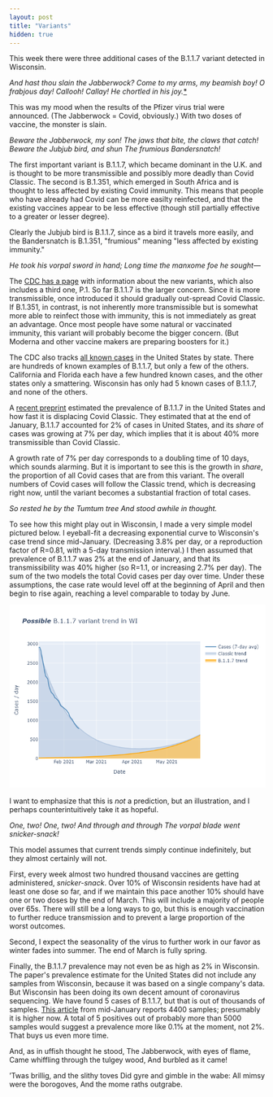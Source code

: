 ```yaml
---
layout: post
title: "Variants"
hidden: true
---
```



This week there were three additional cases of the B.1.1.7 variant detected in Wisconsin.



*And hast thou slain the Jabberwock?
      Come to my arms, my beamish boy!
O frabjous day! Callooh! Callay!
      He chortled in his joy.*[*](https://www.poetryfoundation.org/poems/42916/jabberwocky)

This was my mood when the results of the Pfizer virus trial were announced. (The Jabberwock = Covid, obviously.) With two doses of vaccine, the monster is slain.


*Beware the Jabberwock, my son!
      The jaws that bite, the claws that catch!
Beware the Jubjub bird, and shun
      The frumious Bandersnatch!*

The first important variant is B.1.1.7, which became dominant in the U.K. and is thought to be more transmissible and possibly more deadly than Covid Classic. The second is B.1.351, which emerged in South Africa and is thought to less affected by existing Covid immunity. This means that people who have already had Covid can be more easilty reinfected, and that the existing vaccines appear to be less effective (though still partially effective to a greater or lesser degree).
      
Clearly the Jubjub bird is B.1.1.7, since as a bird it travels more easily, and the Bandersnatch is B.1.351, "frumious" meaning "less affected by existing immunity."
      
*He took his vorpal sword in hand;
      Long time the manxome foe he sought—*

The [CDC has a page](https://www.cdc.gov/coronavirus/2019-ncov/transmission/variant.html) with information about the new variants, which also includes a third one, P.1.  So far B.1.1.7 is the larger concern. Since it is more transmissible, once introduced it should gradually out-spread Covid Classic. If B.1.351, in contrast, is not inherently more transmissible but is somewhat more able to reinfect those with immunity, this is not immediately as great an advantage. Once most people have some natural or vaccinated immunity, this variant will probably become the bigger concern. (But Moderna and other vaccine makers are preparing boosters for it.) 

The CDC also tracks [all known cases](https://www.cdc.gov/coronavirus/2019-ncov/transmission/variant-cases.html) in the United States by state. There are hundreds of known examples of B.1.1.7, but only a few of the others. California and Florida each have a few hundred known cases, and the other states only a smattering. Wisconsin has only had 5 known cases of B.1.1.7, and none of the others.

A [recent preprint]() estimated the prevalence of B.1.1.7 in the United States and how fast it is displacing Covid Classic. They estimated that at the end of January, B.1.1.7 accounted for 2% of cases in United States, and its *share* of cases was growing at 7% per day, which implies that it is about 40% more transmissible than Covid Classic.

A growth rate of 7% per day corresponds to a doubling time of 10 days, which sounds alarming. But it is important to see this is the growth in *share*, the proportion of all Covid cases that are from this variant. The overall numbers of Covid cases will follow the Classic trend, which is decreasing right now, until the variant becomes a substantial fraction of total cases.

*So rested he by the Tumtum tree
      And stood awhile in thought.*

To see how this might play out in Wisconsin, I made a very simple model pictured below. I eyeball-fit a decreasing exponential curve to Wisconsin's case trend since mid-January. (Decreasing 3.8% per day, or a reproduction factor of R=0.81, with a 5-day transmission interval.) I then assumed that prevalence of B.1.1.7 was 2% at the end of January, and that its transmissibility was 40% higher (so R=1.1, or increasing 2.7% per day). The sum of the two models the total Covid cases per day over time. Under these assumptions, the case rate would level off at the beginning of April and then begin to rise again, reaching a level comparable to today by June.

![WI variant estimate](../assets/Variant-Estimate.png)

I want to emphasize that this is *not* a prediction, but an illustration, and I perhaps counterintuitively take it as hopeful. 

*One, two! One, two! And through and through
      The vorpal blade went snicker-snack!*

This model assumes that current trends simply continue indefinitely, but they almost certainly will not.

First, every week almost two hundred thousand vaccines are getting administered, *snicker-snack*. Over 10% of Wisconsin residents have had at least one dose so far, and if we maintain this pace another 10% should have one or two doses by the end of March. This will include a majority of people over 65s. There will still be a long ways to go, but this is enough vaccination to further reduce transmission and to prevent a large proportion of the worst outcomes.

Second, I expect the seasonality of the virus to further work in our favor as winter fades into summer. The end of March is fully spring.

Finally, the B.1.1.7 prevalence may not even be as high as 2% in Wisconsin. The paper's prevalence estimate for the United States did not include any samples from Wisconsin, because it was based on a single company's data. But Wisconsin has been doing its own decent amount of coronavirus sequencing. We have found 5 cases of B.1.1.7, but that is out of thousands of samples. [This article](https://www.postcrescent.com/story/news/2021/01/19/wisconsin-covid-19-gene-sequencing-detects-variants-like-b-1-1-7/6641060002/) from mid-January reports 4400 samples; presumably it is higher now. A total of 5 positives out of probably more than 5000 samples would suggest a prevalence more like 0.1% at the moment, not 2%. That buys us even more time.





And, as in uffish thought he stood,
      The Jabberwock, with eyes of flame,
Came whiffling through the tulgey wood,
      And burbled as it came!





’Twas brillig, and the slithy toves
      Did gyre and gimble in the wabe:
All mimsy were the borogoves,
      And the mome raths outgrabe.

